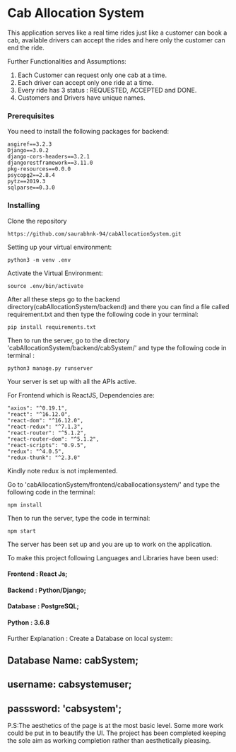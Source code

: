 # Cab Allocation System

This application serves like a real time rides just like a customer can book a cab, available drivers can accept the rides and here only the customer can end the ride.

 Further Functionalities and Assumptions:

1. Each Customer can request only one cab at a time.
2. Each driver can accept only one ride at a time.
3. Every ride has 3 status : REQUESTED, ACCEPTED and DONE.
4. Customers and Drivers have unique names.


### Prerequisites 

You need to install the following packages for backend:

```
asgiref==3.2.3
Django==3.0.2
django-cors-headers==3.2.1
djangorestframework==3.11.0
pkg-resources==0.0.0
psycopg2==2.8.4
pytz==2019.3
sqlparse==0.3.0
```
### Installing

Clone the repository

```
https://github.com/saurabhnk-94/cabAllocationSystem.git
```
Setting up your virtual environment:
```
python3 -m venv .env
```
Activate the Virtual Environment:
```
source .env/bin/activate
```

After all these steps go to the backend directory(cabAllocationSystem/backend) and there you can find a file called requirement.txt and then type the following code in your terminal:
```
pip install requirements.txt
```
Then to run the server, go to the directory 'cabAllocationSystem/backend/cabSystem/' and type the following code in terminal :
```
python3 manage.py runserver
```
Your server is set up with all the APIs active.

For Frontend which is ReactJS, Dependencies are: 
```
"axios": "^0.19.1",
"react": "^16.12.0",
"react-dom": "^16.12.0",
"react-redux": "^7.1.3",
"react-router": "^5.1.2",
"react-router-dom": "^5.1.2",
"react-scripts": "0.9.5",
"redux": "^4.0.5",
"redux-thunk": "^2.3.0"
```
Kindly note redux is not implemented.

Go to 'cabAllocationSystem/frontend/caballocationsystem/' and type the following code in the terminal:
```
npm install
```

Then to run the server, type the code in terminal:
```
npm start
```
The server has been set up and you are up to work on the application.
    
To make this project following Languages and Libraries have been used:
#### Frontend : React Js;
#### Backend : Python/Django;
#### Database : PostgreSQL;
#### Python : 3.6.8

Further Explanation :
Create a Database on local system: 
## Database Name: cabSystem;
## username: cabsystemuser;
## passsword: 'cabsystem';


P.S:The aesthetics of the page is at the most basic level. Some more work could be put in to beautify the UI. The project has been completed keeping the sole aim as working completion rather than aesthetically pleasing.




